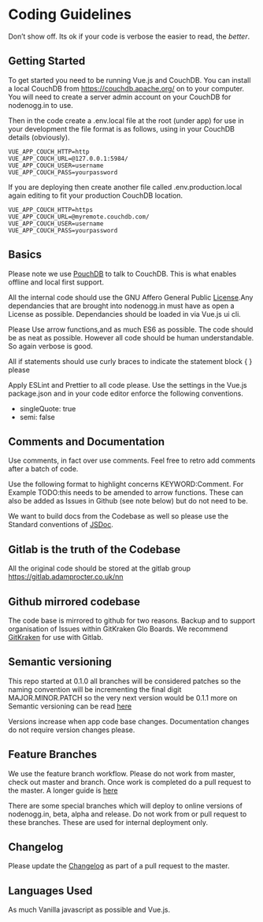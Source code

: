 # Coding Guidelines

Don’t show off. Its ok if your code is verbose the easier to read, the _better_.

## Getting Started

To get started you need to be running Vue.js and CouchDB. You can install a local CouchDB from https://couchdb.apache.org/ on to your computer. You will need to create a server admin account on your CouchDB for nodenogg.in to use.

Then in the code create a .env.local file at the root (under app) for use in your development the file format is as follows, using in your CouchDB details (obviously).

```
VUE_APP_COUCH_HTTP=http
VUE_APP_COUCH_URL=@127.0.0.1:5984/
VUE_APP_COUCH_USER=username
VUE_APP_COUCH_PASS=yourpassword
```

If you are deploying then create another file called .env.production.local again editing to fit your production CouchDB location.

```
VUE_APP_COUCH_HTTP=https
VUE_APP_COUCH_URL=@myremote.couchdb.com/
VUE_APP_COUCH_USER=username
VUE_APP_COUCH_PASS=yourpassword
```

## Basics

Please note we use [PouchDB](https://pouchdb.com/) to talk to CouchDB. This is what enables offline and local first support.

All the internal code should use the GNU Affero General Public [License](LICENSE).Any dependancies that are brought into nodenogg.in must have as open a License as possible. Dependancies should be loaded in via Vue.js ui cli.

Please Use arrow functions,and as much ES6 as possible. The code should be as neat as possible. However all code should be human understandable. So again verbose is good.

All if statements should use curly braces to indicate the statement block { } please

Apply ESLint and Prettier to all code please.
Use the settings in the Vue.js package.json and in your code editor enforce the following conventions.

- singleQuote: true
- semi: false

## Comments and Documentation

Use comments, in fact over use comments.
Feel free to retro add comments after a batch of code.

Use the following format to highlight concerns KEYWORD:Comment. For Example TODO:this needs to be amended to arrow functions. These can also be added as Issues in Github (see note below) but do not need to be.

We want to build docs from the Codebase as well so please use the Standard conventions of [JSDoc](https://jsdoc.app/).

## Gitlab is the truth of the Codebase

All the original code should be stored at the gitlab group https://gitlab.adamprocter.co.uk/nn

## Github mirrored codebase

The code base is mirrored to github for two reasons. Backup and to support organisation of Issues within GitKraken Glo Boards. We recommend [GitKraken](https://www.gitkraken.com/invite/uwPBRPCR) for use with Gitlab.

## Semantic versioning

This repo started at 0.1.0 all branches will be considered patches so the naming convention will be incrementing the final digit MAJOR.MINOR.PATCH so the very next version would be 0.1.1 more on Semantic versioning can be read [here](https://semver.org/)

Versions increase when app code base changes. Documentation changes do not require version changes please.

## Feature Branches

We use the feature branch workflow. Please do not work from master, check out master and branch. Once work is completed do a pull request to the master. A longer guide is [here](https://www.atlassian.com/git/tutorials/comparing-workflows/feature-branch-workflow)

There are some special branches which will deploy to online versions of nodenogg.in, beta, alpha and release. Do not work from or pull request to these branches. These are used for internal deployment only.

## Changelog

Please update the [Changelog](CHANGELOG.md) as part of a pull request to the master.

## Languages Used

As much Vanilla javascript as possible and Vue.js.
